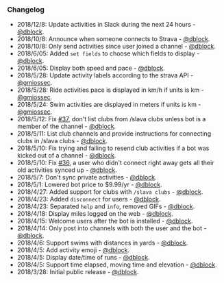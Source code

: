 ### Changelog

* 2018/12/8: Update activities in Slack during the next 24 hours - [@dblock](https://github.com/dblock).
* 2018/10/8: Announce when someone connects to Strava - [@dblock](https://github.com/dblock).
* 2018/10/8: Only send activities since user joined a channel - [@dblock](https://github.com/dblock).
* 2018/6/05: Added `set fields` to choose which fields to display - [@dblock](https://github.com/dblock).
* 2018/6/05: Display both speed and pace - [@dblock](https://github.com/dblock).
* 2018/5/28: Update activity labels according to the strava API - [@gmiossec](https://github.com/gmiossec).
* 2018/5/28: Ride activities pace is displayed in km/h if units is km - [@gmiossec](https://github.com/gmiossec).
* 2018/5/24: Swim activities are displayed in meters if units is km - [@gmiossec](https://github.com/gmiossec).
* 2018/5/12: Fix [#37](https://github.com/dblock/slack-strava/issues/37), don't list clubs from /slava clubs unless bot is a member of the channel - [@dblock](https://github.com/dblock).
* 2018/5/11: List club channels and provide instructions for connecting clubs in /slava clubs - [@dblock](https://github.com/dblock).
* 2018/5/10: Fix trying and failing to resend club activities if a bot was kicked out of a channel - [@dblock](https://github.com/dblock).
* 2018/5/10: Fix [#36](https://github.com/dblock/slack-strava/issues/36), a user who didn't connect right away gets all their old activities synced up - [@dblock](https://github.com/dblock).
* 2018/5/7: Don't sync private activities - [@dblock](https://github.com/dblock).
* 2018/5/1: Lowered bot price to $9.99/yr - [@dblock](https://github.com/dblock).
* 2018/4/27: Added support for clubs with `/slava clubs` - [@dblock](https://github.com/dblock).
* 2018/4/23: Added `disconnect` for users - [@dblock](https://github.com/dblock).
* 2018/4/23: Separated `help` and `info`, removed GIFs - [@dblock](https://github.com/dblock).
* 2018/4/18: Display miles logged on the web - [@dblock](https://github.com/dblock).
* 2018/4/15: Welcome users after the bot is installed  - [@dblock](https://github.com/dblock).
* 2018/4/14: Only post into channels with both the user and the bot  - [@dblock](https://github.com/dblock).
* 2018/4/6: Support swims with distances in yards - [@dblock](https://github.com/dblock).
* 2018/4/5: Add activity emoji - [@dblock](https://github.com/dblock).
* 2018/4/5: Display date/time of runs - [@dblock](https://github.com/dblock).
* 2018/4/5: Support time elapsed, moving time and elevation - [@dblock](https://github.com/dblock).
* 2018/3/28: Initial public release - [@dblock](https://github.com/dblock).
